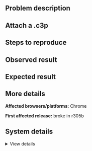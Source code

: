 ## Problem description



## Attach a .c3p



## Steps to reproduce



## Observed result



## Expected result



## More details



**Affected browsers/platforms:** Chrome

**First affected release:** broke in r305b

## System details

<details><summary>View details</summary>



</details>
